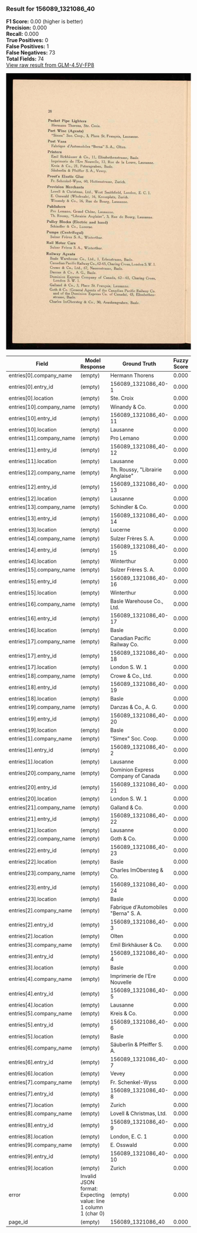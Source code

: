### Result for 156089_1321086_40
**F1 Score:** 0.00 (higher is better)<br>**Precision:** 0.000<br>**Recall:** 0.000<br>**True Positives:** 0<br>**False Positives:** 1<br>**False Negatives:** 73<br>**Total Fields:** 74<br>[View raw result from GLM-4.5V-FP8](https://github.com/RISE-UNIBAS/humanities_data_benchmark/blob/main/results/2025-10-28/T0391/request_T0391_156089_1321086_40.json)

<img src="https://github.com/RISE-UNIBAS/humanities_data_benchmark/blob/main/benchmarks/company_lists/images/156089_1321086_40.jpg?raw=true" alt="156089_1321086_40" width="600px">

| Field | Model Response | Ground Truth | Fuzzy Score | Match |
|-------|----------------|--------------|-------------|-------|
| entries[0].company_name | (empty) | Hermann Thorens | 0.000 | ❌ |
| entries[0].entry_id | (empty) | 156089_1321086_40-1 | 0.000 | ❌ |
| entries[0].location | (empty) | Ste. Croix | 0.000 | ❌ |
| entries[10].company_name | (empty) | Winandy & Co. | 0.000 | ❌ |
| entries[10].entry_id | (empty) | 156089_1321086_40-11 | 0.000 | ❌ |
| entries[10].location | (empty) | Lausanne | 0.000 | ❌ |
| entries[11].company_name | (empty) | Pro Lemano | 0.000 | ❌ |
| entries[11].entry_id | (empty) | 156089_1321086_40-12 | 0.000 | ❌ |
| entries[11].location | (empty) | Lausanne | 0.000 | ❌ |
| entries[12].company_name | (empty) | Th. Roussy, "Librairie Anglaise" | 0.000 | ❌ |
| entries[12].entry_id | (empty) | 156089_1321086_40-13 | 0.000 | ❌ |
| entries[12].location | (empty) | Lausanne | 0.000 | ❌ |
| entries[13].company_name | (empty) | Schindler & Co. | 0.000 | ❌ |
| entries[13].entry_id | (empty) | 156089_1321086_40-14 | 0.000 | ❌ |
| entries[13].location | (empty) | Lucerne | 0.000 | ❌ |
| entries[14].company_name | (empty) | Sulzer Frères S. A. | 0.000 | ❌ |
| entries[14].entry_id | (empty) | 156089_1321086_40-15 | 0.000 | ❌ |
| entries[14].location | (empty) | Winterthur | 0.000 | ❌ |
| entries[15].company_name | (empty) | Sulzer Frères S. A. | 0.000 | ❌ |
| entries[15].entry_id | (empty) | 156089_1321086_40-16 | 0.000 | ❌ |
| entries[15].location | (empty) | Winterthur | 0.000 | ❌ |
| entries[16].company_name | (empty) | Basle Warehouse Co., Ltd. | 0.000 | ❌ |
| entries[16].entry_id | (empty) | 156089_1321086_40-17 | 0.000 | ❌ |
| entries[16].location | (empty) | Basle | 0.000 | ❌ |
| entries[17].company_name | (empty) | Canadian Pacific Railway Co. | 0.000 | ❌ |
| entries[17].entry_id | (empty) | 156089_1321086_40-18 | 0.000 | ❌ |
| entries[17].location | (empty) | London S. W. 1 | 0.000 | ❌ |
| entries[18].company_name | (empty) | Crowe & Co., Ltd. | 0.000 | ❌ |
| entries[18].entry_id | (empty) | 156089_1321086_40-19 | 0.000 | ❌ |
| entries[18].location | (empty) | Basle | 0.000 | ❌ |
| entries[19].company_name | (empty) | Danzas & Co., A. G. | 0.000 | ❌ |
| entries[19].entry_id | (empty) | 156089_1321086_40-20 | 0.000 | ❌ |
| entries[19].location | (empty) | Basle | 0.000 | ❌ |
| entries[1].company_name | (empty) | "Simex" Soc. Coop. | 0.000 | ❌ |
| entries[1].entry_id | (empty) | 156089_1321086_40-2 | 0.000 | ❌ |
| entries[1].location | (empty) | Lausanne | 0.000 | ❌ |
| entries[20].company_name | (empty) | Dominion Express Company of Canada | 0.000 | ❌ |
| entries[20].entry_id | (empty) | 156089_1321086_40-21 | 0.000 | ❌ |
| entries[20].location | (empty) | London S. W. 1 | 0.000 | ❌ |
| entries[21].company_name | (empty) | Galland & Co. | 0.000 | ❌ |
| entries[21].entry_id | (empty) | 156089_1321086_40-22 | 0.000 | ❌ |
| entries[21].location | (empty) | Lausanne | 0.000 | ❌ |
| entries[22].company_name | (empty) | Goth & Co. | 0.000 | ❌ |
| entries[22].entry_id | (empty) | 156089_1321086_40-23 | 0.000 | ❌ |
| entries[22].location | (empty) | Basle | 0.000 | ❌ |
| entries[23].company_name | (empty) | Charles ImObersteg & Co. | 0.000 | ❌ |
| entries[23].entry_id | (empty) | 156089_1321086_40-24 | 0.000 | ❌ |
| entries[23].location | (empty) | Basle | 0.000 | ❌ |
| entries[2].company_name | (empty) | Fabrique d'Automobiles "Berna" S. A. | 0.000 | ❌ |
| entries[2].entry_id | (empty) | 156089_1321086_40-3 | 0.000 | ❌ |
| entries[2].location | (empty) | Olten | 0.000 | ❌ |
| entries[3].company_name | (empty) | Emil Birkhäuser & Co. | 0.000 | ❌ |
| entries[3].entry_id | (empty) | 156089_1321086_40-4 | 0.000 | ❌ |
| entries[3].location | (empty) | Basle | 0.000 | ❌ |
| entries[4].company_name | (empty) | Imprimerie de l'Ere Nouvelle | 0.000 | ❌ |
| entries[4].entry_id | (empty) | 156089_1321086_40-5 | 0.000 | ❌ |
| entries[4].location | (empty) | Lausanne | 0.000 | ❌ |
| entries[5].company_name | (empty) | Kreis & Co. | 0.000 | ❌ |
| entries[5].entry_id | (empty) | 156089_1321086_40-6 | 0.000 | ❌ |
| entries[5].location | (empty) | Basle | 0.000 | ❌ |
| entries[6].company_name | (empty) | Säuberlin & Pfeiffer S. A. | 0.000 | ❌ |
| entries[6].entry_id | (empty) | 156089_1321086_40-7 | 0.000 | ❌ |
| entries[6].location | (empty) | Vevey | 0.000 | ❌ |
| entries[7].company_name | (empty) | Fr. Schenkel-Wyss | 0.000 | ❌ |
| entries[7].entry_id | (empty) | 156089_1321086_40-8 | 0.000 | ❌ |
| entries[7].location | (empty) | Zurich | 0.000 | ❌ |
| entries[8].company_name | (empty) | Lovell & Christmas, Ltd. | 0.000 | ❌ |
| entries[8].entry_id | (empty) | 156089_1321086_40-9 | 0.000 | ❌ |
| entries[8].location | (empty) | London, E. C. 1 | 0.000 | ❌ |
| entries[9].company_name | (empty) | E. Osswald | 0.000 | ❌ |
| entries[9].entry_id | (empty) | 156089_1321086_40-10 | 0.000 | ❌ |
| entries[9].location | (empty) | Zurich | 0.000 | ❌ |
| error | Invalid JSON format: Expecting value: line 1 column 1 (char 0) | (empty) | 0.000 | ❌ |
| page_id | (empty) | 156089_1321086_40 | 0.000 | ❌ |
